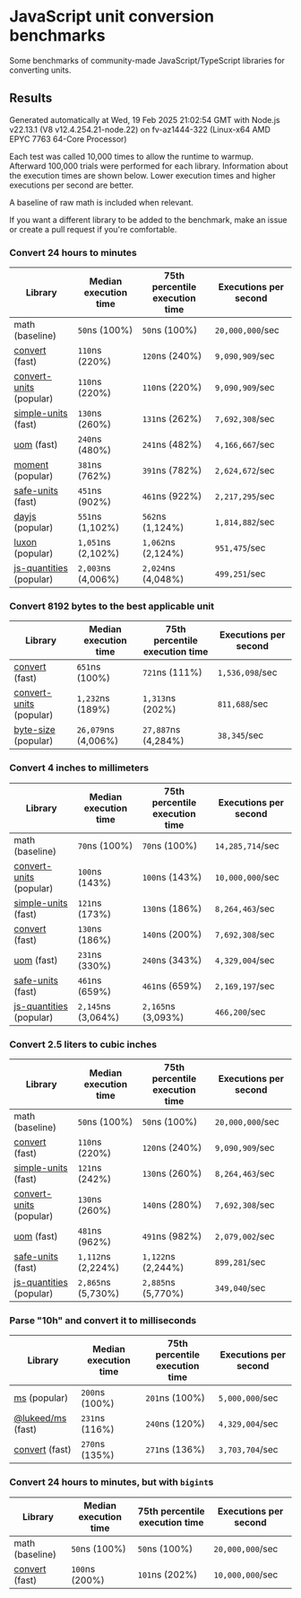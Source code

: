 # JavaScript unit conversion benchmarks

Some benchmarks of community-made JavaScript/TypeScript libraries for converting units.

## Results

<!-- beginblock(results) -->

Generated automatically at Wed, 19 Feb 2025 21:02:54 GMT with Node.js v22.13.1 (V8 v12.4.254.21-node.22) on fv-az1444-322 (Linux-x64 AMD EPYC 7763 64-Core Processor)

Each test was called 10,000 times to allow the runtime to warmup.
Afterward 100,000 trials were performed for each library.
Information about the execution times are shown below.
Lower execution times and higher executions per second are better.

A baseline of raw math is included when relevant.

If you want a different library to be added to the benchmark, make an issue or create a pull request if you're comfortable.

### Convert 24 hours to minutes

| Library                                                            | Median execution time | 75th percentile execution time | Executions per second |
| ------------------------------------------------------------------ | --------------------- | ------------------------------ | --------------------- |
| math (baseline)                                                    | `50`ns (100%)         | `50`ns (100%)                  | `20,000,000`/sec      |
| [convert](https://npmjs.com/package/convert) (fast)                | `110`ns (220%)        | `120`ns (240%)                 | `9,090,909`/sec       |
| [convert-units](https://npmjs.com/package/convert-units) (popular) | `110`ns (220%)        | `110`ns (220%)                 | `9,090,909`/sec       |
| [simple-units](https://npmjs.com/package/simple-units) (fast)      | `130`ns (260%)        | `131`ns (262%)                 | `7,692,308`/sec       |
| [uom](https://npmjs.com/package/uom) (fast)                        | `240`ns (480%)        | `241`ns (482%)                 | `4,166,667`/sec       |
| [moment](https://npmjs.com/package/moment) (popular)               | `381`ns (762%)        | `391`ns (782%)                 | `2,624,672`/sec       |
| [safe-units](https://npmjs.com/package/safe-units) (fast)          | `451`ns (902%)        | `461`ns (922%)                 | `2,217,295`/sec       |
| [dayjs](https://npmjs.com/package/dayjs) (popular)                 | `551`ns (1,102%)      | `562`ns (1,124%)               | `1,814,882`/sec       |
| [luxon](https://npmjs.com/package/luxon) (popular)                 | `1,051`ns (2,102%)    | `1,062`ns (2,124%)             | `951,475`/sec         |
| [js-quantities](https://npmjs.com/package/js-quantities) (popular) | `2,003`ns (4,006%)    | `2,024`ns (4,048%)             | `499,251`/sec         |

### Convert 8192 bytes to the best applicable unit

| Library                                                            | Median execution time | 75th percentile execution time | Executions per second |
| ------------------------------------------------------------------ | --------------------- | ------------------------------ | --------------------- |
| [convert](https://npmjs.com/package/convert) (fast)                | `651`ns (100%)        | `721`ns (111%)                 | `1,536,098`/sec       |
| [convert-units](https://npmjs.com/package/convert-units) (popular) | `1,232`ns (189%)      | `1,313`ns (202%)               | `811,688`/sec         |
| [byte-size](https://npmjs.com/package/byte-size) (popular)         | `26,079`ns (4,006%)   | `27,887`ns (4,284%)            | `38,345`/sec          |

### Convert 4 inches to millimeters

| Library                                                            | Median execution time | 75th percentile execution time | Executions per second |
| ------------------------------------------------------------------ | --------------------- | ------------------------------ | --------------------- |
| math (baseline)                                                    | `70`ns (100%)         | `70`ns (100%)                  | `14,285,714`/sec      |
| [convert-units](https://npmjs.com/package/convert-units) (popular) | `100`ns (143%)        | `100`ns (143%)                 | `10,000,000`/sec      |
| [simple-units](https://npmjs.com/package/simple-units) (fast)      | `121`ns (173%)        | `130`ns (186%)                 | `8,264,463`/sec       |
| [convert](https://npmjs.com/package/convert) (fast)                | `130`ns (186%)        | `140`ns (200%)                 | `7,692,308`/sec       |
| [uom](https://npmjs.com/package/uom) (fast)                        | `231`ns (330%)        | `240`ns (343%)                 | `4,329,004`/sec       |
| [safe-units](https://npmjs.com/package/safe-units) (fast)          | `461`ns (659%)        | `461`ns (659%)                 | `2,169,197`/sec       |
| [js-quantities](https://npmjs.com/package/js-quantities) (popular) | `2,145`ns (3,064%)    | `2,165`ns (3,093%)             | `466,200`/sec         |

### Convert 2.5 liters to cubic inches

| Library                                                            | Median execution time | 75th percentile execution time | Executions per second |
| ------------------------------------------------------------------ | --------------------- | ------------------------------ | --------------------- |
| math (baseline)                                                    | `50`ns (100%)         | `50`ns (100%)                  | `20,000,000`/sec      |
| [convert](https://npmjs.com/package/convert) (fast)                | `110`ns (220%)        | `120`ns (240%)                 | `9,090,909`/sec       |
| [simple-units](https://npmjs.com/package/simple-units) (fast)      | `121`ns (242%)        | `130`ns (260%)                 | `8,264,463`/sec       |
| [convert-units](https://npmjs.com/package/convert-units) (popular) | `130`ns (260%)        | `140`ns (280%)                 | `7,692,308`/sec       |
| [uom](https://npmjs.com/package/uom) (fast)                        | `481`ns (962%)        | `491`ns (982%)                 | `2,079,002`/sec       |
| [safe-units](https://npmjs.com/package/safe-units) (fast)          | `1,112`ns (2,224%)    | `1,122`ns (2,244%)             | `899,281`/sec         |
| [js-quantities](https://npmjs.com/package/js-quantities) (popular) | `2,865`ns (5,730%)    | `2,885`ns (5,770%)             | `349,040`/sec         |

### Parse "10h" and convert it to milliseconds

| Library                                                   | Median execution time | 75th percentile execution time | Executions per second |
| --------------------------------------------------------- | --------------------- | ------------------------------ | --------------------- |
| [ms](https://npmjs.com/package/ms) (popular)              | `200`ns (100%)        | `201`ns (100%)                 | `5,000,000`/sec       |
| [@lukeed/ms](https://npmjs.com/package/@lukeed/ms) (fast) | `231`ns (116%)        | `240`ns (120%)                 | `4,329,004`/sec       |
| [convert](https://npmjs.com/package/convert) (fast)       | `270`ns (135%)        | `271`ns (136%)                 | `3,703,704`/sec       |

### Convert 24 hours to minutes, but with `bigint`s

| Library                                             | Median execution time | 75th percentile execution time | Executions per second |
| --------------------------------------------------- | --------------------- | ------------------------------ | --------------------- |
| math (baseline)                                     | `50`ns (100%)         | `50`ns (100%)                  | `20,000,000`/sec      |
| [convert](https://npmjs.com/package/convert) (fast) | `100`ns (200%)        | `101`ns (202%)                 | `10,000,000`/sec      |

<!-- endblock(results) -->
